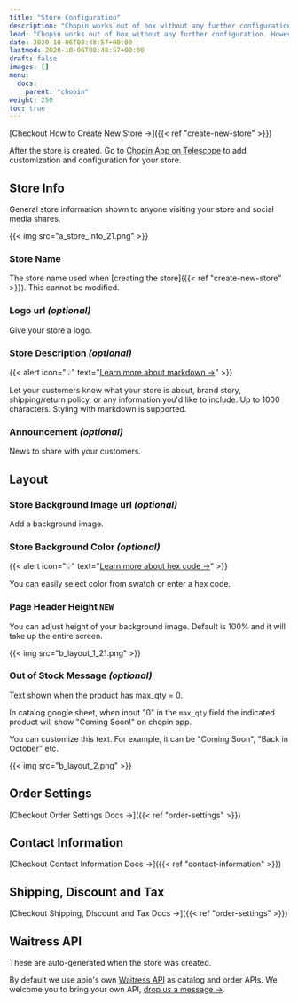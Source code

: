 ```yaml
---
title: "Store Configuration"
description: "Chopin works out of box without any further configuration. However, for those who'd like to add custom rules and business automations, we've made it easy to add customization and localization to work with businesses from all over the world."
lead: "Chopin works out of box without any further configuration. However, for those who'd like to add custom rules and business automations, we've made it easy to add customization and localization to work with businesses from all over the world."
date: 2020-10-06T08:48:57+00:00
lastmod: 2020-10-06T08:48:57+00:00
draft: false
images: []
menu:
  docs:
    parent: "chopin"
weight: 250
toc: true
---
```


[Checkout How to Create New Store →]({{< ref "create-new-store" >}})

After the store is created. Go to [Chopin App on Telescope](https://telescope.apiobuild.com/app/chopin) to add customization and configuration for your store.

## Store Info

General store information shown to anyone visiting your store and social media shares.

{{< img src="a_store_info_21.png" >}}

### Store Name

The store name used when [creating the store]({{< ref "create-new-store" >}}). This cannot be modified.

### Logo url *(optional)*

<!-- TODO: add image url bulb -->

Give your store a logo.

### Store Description *(optional)*

{{< alert icon="💡" text="<a href='https://www.markdownguide.org/cheat-sheet/' target='_blank'>Learn more about markdown →</a>" >}}

Let your customers know what your store is about, brand story, shipping/return policy, or any information you'd like to include. Up to 1000 characters. Styling with markdown is supported.

### Announcement *(optional)*

News to share with your customers.

## Layout

### Store Background Image url *(optional)*

Add a background image.

### Store Background Color *(optional)*

{{< alert icon="💡" text="<a href='https://htmlcolorcodes.com/' target='_blank'>Learn more about hex code →</a>" >}}

You can easily select color from swatch or enter a hex code.

### Page Header Height `NEW`

You can adjust height of your background image. Default is 100% and it will take up the entire screen.

{{< img src="b_layout_1_21.png" >}}

### Out of Stock Message *(optional)*

Text shown when the product has max_qty = 0.

In catalog google sheet, when input "0" in the `max_qty` field the indicated product will show "Coming Soon!"
on chopin app.

You can customize this text. For example, it can be "Coming Soon", "Back in October" etc.

{{< img src="b_layout_2.png" >}}

## Order Settings

[Checkout Order Settings Docs →]({{< ref "order-settings" >}})

## Contact Information

[Checkout Contact Information Docs →]({{< ref "contact-information" >}})

## Shipping, Discount and Tax

[Checkout Shipping, Discount and Tax Docs →]({{< ref "order-settings" >}})

## Waitress API

These are auto-generated when the store was created.

By default we use apio's own [Waitress API](https://telescope.apiobuild.com/app/waitress) as catalog and order APIs. We welcome you to bring your own API, [drop us a message →](/docs/introduction/introduction/#contact-us).
